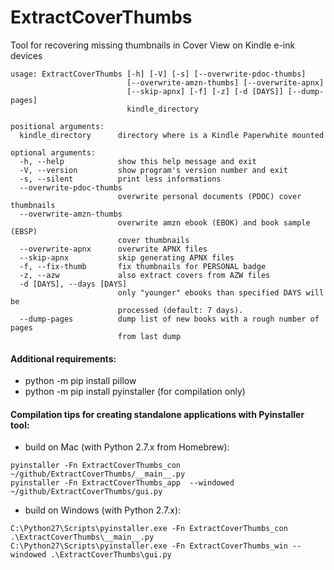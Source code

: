 ExtractCoverThumbs
==================

Tool for recovering missing thumbnails in Cover View on Kindle e-ink devices

```
usage: ExtractCoverThumbs [-h] [-V] [-s] [--overwrite-pdoc-thumbs]
                          [--overwrite-amzn-thumbs] [--overwrite-apnx]
                          [--skip-apnx] [-f] [-z] [-d [DAYS]] [--dump-pages]
                          kindle_directory

positional arguments:
  kindle_directory      directory where is a Kindle Paperwhite mounted

optional arguments:
  -h, --help            show this help message and exit
  -V, --version         show program's version number and exit
  -s, --silent          print less informations
  --overwrite-pdoc-thumbs
                        overwrite personal documents (PDOC) cover thumbnails
  --overwrite-amzn-thumbs
                        overwrite amzn ebook (EBOK) and book sample (EBSP)
                        cover thumbnails
  --overwrite-apnx      overwrite APNX files
  --skip-apnx           skip generating APNX files
  -f, --fix-thumb       fix thumbnails for PERSONAL badge
  -z, --azw             also extract covers from AZW files
  -d [DAYS], --days [DAYS]
                        only "younger" ebooks than specified DAYS will be
                        processed (default: 7 days).
  --dump-pages          dump list of new books with a rough number of pages
                        from last dump
```

#### Additional requirements:
* python -m pip install pillow
* python -m pip install pyinstaller (for compilation only)

#### Compilation tips for creating standalone applications with Pyinstaller tool:
* build on Mac (with Python 2.7.x from Homebrew):
```
pyinstaller -Fn ExtractCoverThumbs_con ~/github/ExtractCoverThumbs/__main__.py
pyinstaller -Fn ExtractCoverThumbs_app  --windowed ~/github/ExtractCoverThumbs/gui.py
```
* build on Windows (with Python 2.7.x):
```
C:\Python27\Scripts\pyinstaller.exe -Fn ExtractCoverThumbs_con .\ExtractCoverThumbs\__main__.py
C:\Python27\Scripts\pyinstaller.exe -Fn ExtractCoverThumbs_win --windowed .\ExtractCoverThumbs\gui.py
```
